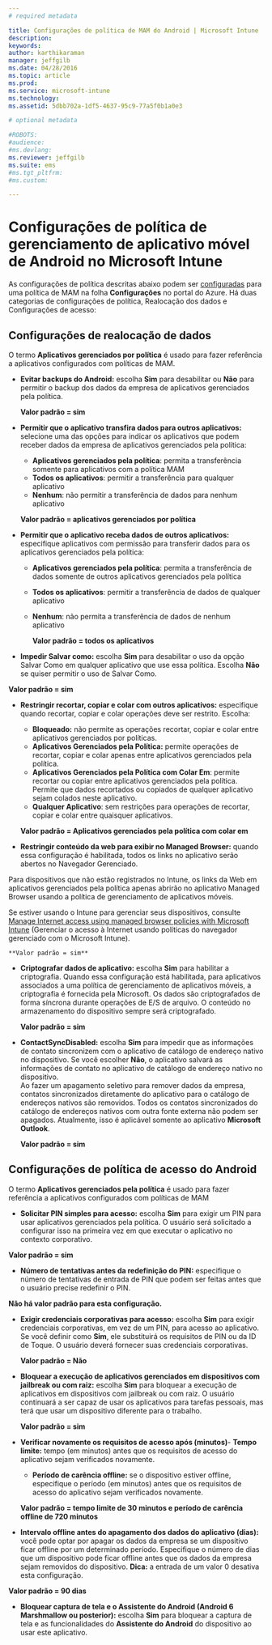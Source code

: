 ```yaml
---
# required metadata

title: Configurações de política de MAM do Android | Microsoft Intune
description:
keywords:
author: karthikaraman
manager: jeffgilb
ms.date: 04/28/2016
ms.topic: article
ms.prod:
ms.service: microsoft-intune
ms.technology:
ms.assetid: 5dbb702a-1df5-4637-95c9-77a5f0b1a0e3

# optional metadata

#ROBOTS:
#audience:
#ms.devlang:
ms.reviewer: jeffgilb
ms.suite: ems
#ms.tgt_pltfrm:
#ms.custom:

---
```


# Configurações de política de gerenciamento de aplicativo móvel de Android no Microsoft Intune
As configurações de política descritas abaixo podem ser [configuradas](create-and-deploy-mobile-app-management-policies-with-microsoft-intune.md) para uma política de MAM na folha **Configurações** no portal do Azure.
Há duas categorias de configurações de política, Realocação dos dados e Configurações de acesso:

##  Configurações de realocação de dados
O termo **Aplicativos gerenciados por política** é usado para fazer referência a aplicativos configurados com políticas de MAM.
- **Evitar backups do Android:** escolha **Sim** para desabilitar ou **Não** para permitir o backup dos dados da empresa de aplicativos gerenciados pela política.

  **Valor padrão = sim**
- **Permitir que o aplicativo transfira dados para outros aplicativos:** selecione uma das opções para indicar os aplicativos que podem receber dados da empresa de aplicativos gerenciados pela política:
  -   **Aplicativos gerenciados pela política**: permita a transferência somente para aplicativos com a política MAM
  -   **Todos os aplicativos**: permitir a transferência para qualquer aplicativo
  -   **Nenhum**: não permitir a transferência de dados para nenhum aplicativo

  **Valor padrão = aplicativos gerenciados por política**
- **Permitir que o aplicativo receba dados de outros aplicativos:** especifique aplicativos com permissão para transferir dados para os aplicativos gerenciados pela política:
  -   **Aplicativos gerenciados pela política**: permita a transferência de dados somente de outros aplicativos gerenciados pela política
  -   **Todos os aplicativos**: permitir a transferência de dados de qualquer aplicativo
  -   **Nenhum**: não permita a transferência de dados de nenhum aplicativo

      **Valor padrão = todos os aplicativos**

-   **Impedir Salvar como:** escolha **Sim** para desabilitar o uso da opção Salvar Como em qualquer aplicativo que use essa política. Escolha **Não** se quiser permitir o uso de Salvar Como.

  **Valor padrão = sim**
- **Restringir recortar, copiar e colar com outros aplicativos:** especifique quando recortar, copiar e colar operações deve ser restrito. Escolha:
  -   **Bloqueado:** não permite as operações recortar, copiar e colar entre aplicativos gerenciados por políticas.
  -   **Aplicativos Gerenciados pela Política:** permite operações de recortar, copiar e colar apenas entre aplicativos gerenciados pela política.
  -   **Aplicativos Gerenciados pela Política com Colar Em**: permite recortar ou copiar entre aplicativos gerenciados pela política. Permite que dados recortados ou copiados de qualquer aplicativo sejam colados neste aplicativo.
  -   **Qualquer Aplicativo**: sem restrições para operações de recortar, copiar e colar entre quaisquer aplicativos.

    **Valor padrão = Aplicativos gerenciados pela política com colar em**
-   **Restringir conteúdo da web para exibir no Managed Browser:** quando essa configuração é habilitada, todos os links no aplicativo serão abertos no Navegador Gerenciado.

  Para dispositivos que não estão registrados no Intune, os links da Web em aplicativos gerenciados pela política apenas abrirão no aplicativo Managed Browser usando a política de gerenciamento de aplicativos móveis.

  Se estiver usando o Intune para gerenciar seus dispositivos, consulte [Manage Internet access using managed browser policies with Microsoft Intune](manage-internet-access-using-managed-browser-policies.md) (Gerenciar o acesso à Internet usando políticas do navegador gerenciado com o Microsoft Intune).

    **Valor padrão = sim**
- **Criptografar dados de aplicativo:** escolha **Sim** para habilitar a criptografia. Quando essa configuração está habilitada, para aplicativos associados a uma política de gerenciamento de aplicativos móveis, a criptografia é fornecida pela Microsoft. Os dados são criptografados de forma síncrona durante operações de E/S de arquivo. O conteúdo no armazenamento do dispositivo sempre será criptografado.

  **Valor padrão = sim**

- **ContactSyncDisabled:** escolha **Sim** para impedir que as informações de contato sincronizem com o aplicativo de catálogo de endereço nativo no dispositivo. Se você escolher **Não**, o aplicativo salvará as informações de contato no aplicativo de catálogo de endereço nativo no dispositivo.<br/>Ao fazer um apagamento seletivo para remover dados da empresa, contatos sincronizados diretamente do aplicativo para o catálogo de endereços nativos são removidos. Todos os contatos sincronizados do catálogo de endereços nativos com outra fonte externa não podem ser apagados. Atualmente, isso é aplicável somente ao aplicativo **Microsoft Outlook**.

  **Valor padrão = sim**

##  Configurações de política de acesso do Android
O termo **Aplicativos gerenciados pela política** é usado para fazer referência a aplicativos configurados com políticas de MAM

- **Solicitar PIN simples para acesso:** escolha **Sim** para exigir um PIN para usar aplicativos gerenciados pela política. O usuário será solicitado a configurar isso na primeira vez em que executar o aplicativo no contexto corporativo.

 **Valor padrão = sim**
- **Número de tentativas antes da redefinição do PIN:** especifique o número de tentativas de entrada de PIN que podem ser feitas antes que o usuário precise redefinir o PIN.

 **Não há valor padrão para esta configuração.**
- **Exigir credenciais corporativas para acesso:** escolha **Sim** para exigir credenciais corporativas, em vez de um PIN, para acesso ao aplicativo.  Se você definir como **Sim**, ele substituirá os requisitos de PIN ou da ID de Toque.  O usuário deverá fornecer suas credenciais corporativas.

  **Valor padrão = Não**
- **Bloquear a execução de aplicativos gerenciados em dispositivos com jailbreak ou com raiz:** escolha **Sim** para bloquear a execução de aplicativos em dispositivos com jailbreak ou com raiz. O usuário continuará a ser capaz de usar os aplicativos para tarefas pessoais, mas terá que usar um dispositivo diferente para o trabalho.

  **Valor padrão = sim**
- **Verificar novamente os requisitos de acesso após (minutos)**-   **Tempo limite:** tempo (em minutos) antes que os requisitos de acesso do aplicativo sejam verificados novamente.
  -   **Período de carência offline:** se o dispositivo estiver offline, especifique o período (em minutos) antes que os requisitos de acesso do aplicativo sejam verificados novamente.

    **Valor padrão = tempo limite de 30 minutos e período de carência offline de 720 minutos**

-   **Intervalo offline antes do apagamento dos dados do aplicativo (dias):** você pode optar por apagar os dados da empresa se um dispositivo ficar offline por um determinado período.  Especifique o número de dias que um dispositivo pode ficar offline antes que os dados da empresa sejam removidos do dispositivo. **Dica:** a entrada de um valor 0 desativa esta configuração.

  **Valor padrão = 90 dias**
- **Bloquear captura de tela e o Assistente do Android (Android 6 Marshmallow ou posterior):** escolha **Sim** para bloquear a captura de tela e as funcionalidades do **Assistente do Android** do dispositivo ao usar este aplicativo.


<!--HONumber=May16_HO1-->



